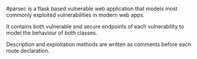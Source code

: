 #parsec is a flask based vulnerable web application that models most commonly exploited vulnerabilities in modern web apps.


It contains both vulnerable and secure endpoints of each vulnerability to model the behaviour of both classes.


Description and exploitation methods are written as comments before each route declaration.
